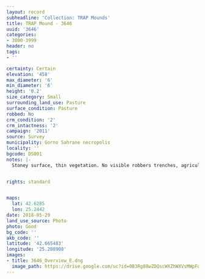 ```yaml
---
layout: record
subheadline: 'Collection: TRAP Mounds'
title: TRAP Mound - 3646
uuid: '3646'
categories:
- 3000-3999
header: no
tags:
- ''

certainty: Certain
elevation: '458'
max_diameter: '6'
min_diameter: '6'
height: '0.2'
size_category: Small
surrounding_land_use: Pasture
surface_condition: Pasture
robbed: No
crm_condition: '2'
crm_intactness: '2'
campaign: '2011'
source: Survey
municipality: Gorno Sahrane necropolis
locality: ''
bgcode: DS001
notes: |-
  Stoney surface, thin vegetation. No visible robbers trenches, agricultural damage.


rights: standard


maps:
  lat: 42.6285
  lon: 25.2442
date: 2018-05-29
land_use_source: Photo
photo: Good
bg_code: ''
akb_code: ''
latitude: '42.665483'
longitude: '25.208908'
images:
- title: 3646_Overview_E.dng
  image_path: https://drive.google.com/uc?id=0B3Rg88wZDQscWXZhWXVsMWpFdFU
---
```

